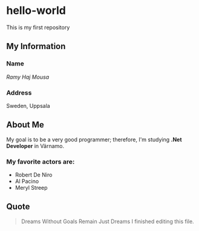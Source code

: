 # hello-world
This is my first repository 
## My Information 
### Name
*Ramy Haj Mousa*
### Address 
Sweden, Uppsala
## About Me
My goal is to be a very good programmer; therefore, I'm studying **.Net Developer** in Värnamo.
### My favorite actors are:
- Robert De Niro
- Al Pacino
- Meryl Streep
## Quote
> Dreams Without Goals Remain Just Dreams
I finished editing this file.
